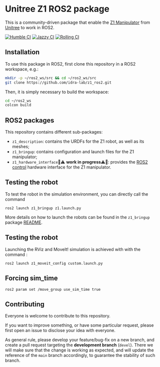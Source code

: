 # Unitree Z1 ROS2 package

This is a community-driven package that enable the [Z1 Manipulator](https://shop.unitree.com/products/unitree-z1) from [Unitree](https://www.unitree.com/) to work in ROS2.

[![Humble CI](https://github.com/idra-lab/z1_ros2/actions/workflows/humble.yml/badge.svg)](https://github.com/idra-lab/z1_ros2/actions/workflows/humble.yml)
[![Jazzy CI](https://github.com/idra-lab/z1_ros2/actions/workflows/jazzy.yml/badge.svg)](https://github.com/idra-lab/z1_ros2/actions/workflows/jazzy.yml) 
[![Rolling CI](https://github.com/idra-lab/z1_ros2/actions/workflows/rolling.yml/badge.svg)](https://github.com/idra-lab/z1_ros2/actions/workflows/rolling.yml)

## Installation

To use this package in ROS2, first clone this repository in a ROS2 workspace, e.g.:
``` bash
mkdir -p ~/ros2_ws/src && cd ~/ros2_ws/src
git clone https://github.com/idra-lab/z1_ros2.git
```

Then, it is simply necessary to build the workspace:
``` bash
cd ~/ros2_ws
colcon build
```


## ROS2 packages

This repository contains different sub-packages:

- `z1_description`: contains the URDFs for the Z1 robot, as well as its meshes;
- `z1_bringup`: contains configuration and launch files for the Z1 manipulator;
- `z1_hardware_interface`🚧⚠️ **work in progress**⚠️🚧: provides the [ROS2 control](https://control.ros.org/rolling/index.html) hardware interface for the Z1 manipulator.

## Testing the robot

To test the robot in the simulation environment, you can directly call the command
```
ros2 launch z1_bringup z1.launch.py
```
More details on how to launch the robots can be found in the `z1_bringup` package [README](z1_bringup/README.md).

## Testing the robot

Launching the RViz and MoveIt! simulation is achieved with with the command :
```
ros2 launch z1_moveit_config custom.launch.py
```

## Forcing sim_time

```
ros2 param set /move_group use_sim_time true
```


## Contributing

Everyone is welcome to contribute to this repository. 

If you want to improve something, or have some particular request, please first open an issue to disclose your idea with everyone.

As general rule, please develop your feature/bug-fix on a new branch, and create a pull request targeting the **development branch** (`devel`).
There we will make sure that the change is working as expected, and will update the reference of the `main` branch accordingly, to guarantee the stability of such branch.
